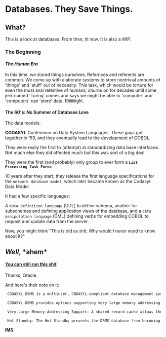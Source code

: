 # Databases. They Save Things.

## What?
This is a look at databases. From then, til now. It is also a WIP.

### The Beginning

#### *The Human Era*

In this time, we stored things ourselves. Refernces and referents are common. We come up with
elaborate systems to store nontrivial amounts of 'things' and 'stuff' out of necessity. This
task, which would be torture for even the most anal retentive of humans, churns on for decades until
some jerk named 'Turing' comes and says we might be able to 'computer' and 'computers' can 'store'
data. Riiiiiiiight.

#### The 60's: No Summer of Database Love

The data models:

**CODASYL**
Conference on Data System Languages. These guys got together in '59, and they eventually lead to the
development of COBOL.

They were really the first to (attempt) at standardizing data base interfaces. Not much else they did
affected much but this was sort of a big deal.

They were the first (and probably) only group to ever form a **`List Processing Task Force`**

10 years after they start, they release the first language specifications for the `network database model`,
which later became known as the Codasyl Data Model.

It had a few specific languages:

A `data definition language` (DDL) to define schema, another for subschemas and defining application views
of the database, and a `data manipulation language` (DML) defining verbs for embedding COBOL to request
and update data from the server.

Now, you might think "This is old as shit. Why would I never need to know about it?"

## *Well*, \*ahem\*

#### [You can still run this shit](http://www.oracle.com/technetwork/products/rdb/index-086844.html)

Thanks, Oracle.

And here's their note on it:

```markdown
 CODASYL DBMS is a multiuser, CODASYL-compliant database management system for OpenVMS operating systems. CODASYL DBMS is designed for databases of all levels of complexity, ranging from simple hierarchies to sophisticated networks with multilevel relationships. CODASYL DBMS proivides a reliable operating platform for application environments where stability, high availability, and throughput are essential.

 CODASYL DBMS provides options supporting very large memory addressing and hot standby for performance and availability. Release 7 also offers added improvements for reliability to manufacturing and shop floor control environments using this database.

 Very Large Memory Addressing Support: A shared record cache allows the DBMS to use as much physical memory as a computer system can support, so that frequently accessed records can be stored in memory and reduce disk I/O. The advantages include reduced overhead and improved response time.

 Hot Standby: The Hot Standby prevents the DBMS database from becoming a single point of failure by physically duplicating the database at a geographically remote site. In the event of failure, the "hot standby" database becomes the master database and takes over application processing. This does not require specific hardware to operate, and no changes to the application code are needed.

```

**IMS**

